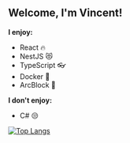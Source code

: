 ## Welcome, I'm Vincent!

**I enjoy:**
- React :fire:
- NestJS :heart_eyes_cat:
- TypeScript :eyeglasses:
- Docker :whale:
- ArcBlock :rocket:

**I don't enjoy:**
- C# :unamused:

[![Top Langs](https://github-readme-stats.vercel.app/api/top-langs/?username=vmcodes&layout=compact)](https://github.com/anuraghazra/github-readme-stats)
